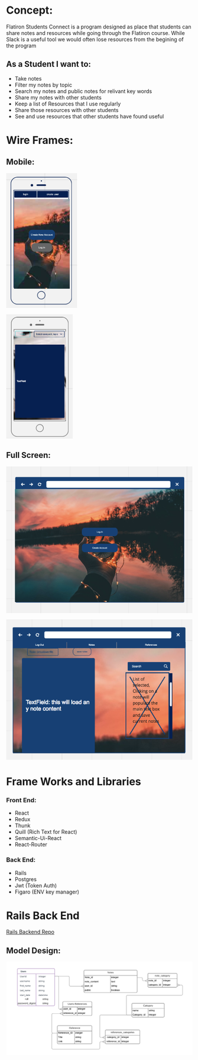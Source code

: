 

# Concept:

Flatiron Students Connect is a program designed as place that students can share notes and resources while going through the Flatiron course. While Slack is a useful tool we would often lose resources from the begining of the program 

## As a Student I want to:
  * Take notes
  * Filter my notes by topic
  * Search my notes and public notes for relivant key words 
  * Share my notes with other students
  * Keep a list of Resources that I use regularly 
  * Share those resources with other students
  * See and use resources that other students have found useful



# Wire Frames:

## Mobile:
![Mobile Wire Frame Login Image](./public/MobileWireFrame.png) 

![Mobile Wire Frame Content Image](./public/MobileWireFrame2.png)




## Full Screen:
![Full Screen Wire Frame Login image](./public/FullScreenWireFrame.png)

![Full Screen Wire Frame Content image](./public/FullScreenWireFrame2.png)



# Frame Works and Libraries

### Front End:

* React
* Redux
* Thunk
* Quill (Rich Text for React)
* Semantic-Ui-React
* React-Router

### Back End:

* Rails
* Postgres
* Jwt (Token Auth)
* Figaro (ENV key manager) 

# Rails Back End 

<a href="https://github.com/wley3337/modfivebackend">Rails Backend Repo</a>

## Model Design:

![Data Base Map](./public/DataBase.png)





